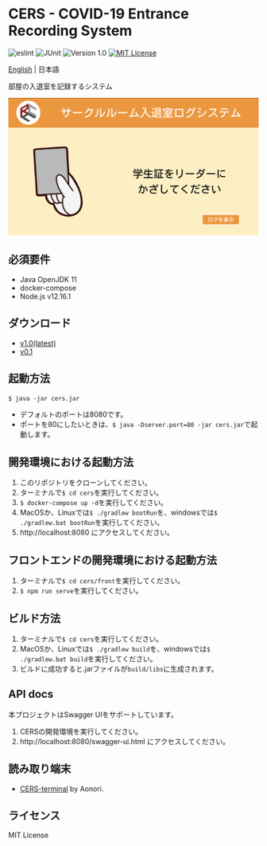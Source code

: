 # CERS - COVID-19 Entrance Recording System

![eslint](https://github.com/Yukiho-YOSHIEDA/CERS/workflows/eslint/badge.svg?branch=master&event=push)
![JUnit](https://github.com/Yukiho-YOSHIEDA/CERS/workflows/JUnit/badge.svg?branch=master&event=push)
![Version 1.0](https://img.shields.io/badge/version-1.0-yellow.svg)
[![MIT License](http://img.shields.io/badge/license-MIT-blue.svg?style=flat)](LICENSE)

[English](README.md) | 日本語

部屋の入退室を記録するシステム

![Screenshots](./screenshots.png)

## 必須要件
* Java OpenJDK 11
* docker-compose
* Node.js v12.16.1

## ダウンロード
* [v1.0(latest)](https://github.com/Yukiho-YOSHIEDA/CERS/releases/download/v1.0/cers-1.0.jar)
* [v0.1](https://github.com/Yukiho-YOSHIEDA/CERS/releases/download/v0.1/cers-0.0.1-SNAPSHOT.jar)

## 起動方法
`$ java -jar cers.jar`
* デフォルトのポートは8080です。
* ポートを80にしたいときは、`$ java -Dserver.port=80 -jar cers.jar`で起動します。

## 開発環境における起動方法
1. このリポジトリをクローンしてください。
1. ターミナルで`$ cd cers`を実行してください。
1. `$ docker-compose up -d`を実行してください。
1. MacOSか、Linuxでは`$ ./gradlew bootRun`を、windowsでは`$ ./gradlew.bat bootRun`を実行してください。
1. http://localhost:8080 にアクセスしてください。

## フロントエンドの開発環境における起動方法
1. ターミナルで`$ cd cers/front`を実行してください。
1. `$ npm run serve`を実行してください。

## ビルド方法
1. ターミナルで`$ cd cers`を実行してください。
1. MacOSか、Linuxでは`$ ./gradlew build`を、windowsでは`$ ./gradlew.bat build`を実行してください。
1. ビルドに成功すると.jarファイルが`build/libs`に生成されます。

## API docs
本プロジェクトはSwagger UIをサポートしています。
1. CERSの開発環境を実行してください。
1. http://localhost:8080/swagger-ui.html にアクセスしてください。

## 読み取り端末
* [CERS-terminal](https://github.com/greenlaver/CERS-terminal) by Aonori.

## ライセンス
MIT License
